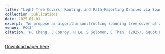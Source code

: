 ```yaml
---
title: "Light Tree Covers, Routing, and Path-Reporting Oracles via Spanning Tree Covers in Doubling Graphs"
collection: publications
date: 2025-01-01
excerpt: 'We propose an algorithm constructing spanning tree cover of a bounded doubling graph. We use the output spanner to construct a light tree cover of Euclidean space, path reporting distance oracle and a routing scheme.'
venue: 'FOCS'
citation: 'HC Chang, J Conroy, H Le, S Solomon, C Than. (2025). &quot;Light Tree Covers, Routing, and Path-Reporting Oracles via Spanning Tree Covers in Doubling Graphs .&quot; <i>The 57th Annual ACM Symposium on Theory of Computing (STOC) 2025</i>.'
---
```


[Download paper here](https://arxiv.org/pdf/2503.22669)

